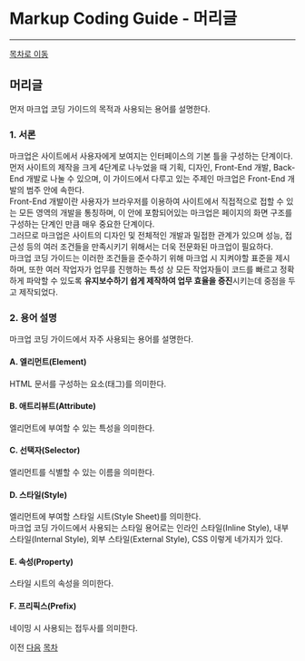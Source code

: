 Markup Coding Guide - 머리글
===

---

[목차로 이동](http://overtimeman.tistory.com/entry/Markup-Coding-Guide)

머리글
---

먼저 마크업 코딩 가이드의 목적과 사용되는 용어를 설명한다.

### 1. 서론

마크업은 사이트에서 사용자에게 보여지는 인터페이스의 기본 틀을 구성하는 단계이다.  
먼저 사이트의 제작을 크게 4단계로 나누었을 때 기획, 디자인, Front-End 개발, Back-End 개발로 나눌 수 있으며, 이 가이드에서 다루고 있는 주제인 마크업은 Front-End 개발의 범주 안에 속한다.  
Front-End 개발이란 사용자가 브라우저를 이용하여 사이트에서 직접적으로 접할 수 있는 모든 영역의 개발을 통칭하며, 이 안에 포함되어있는 마크업은 페이지의 화면 구조를 구성하는 단계인 만큼 매우 중요한 단계이다.  
그러므로 마크업은 사이트의 디자인 및 전체적인 개발과 밀접한 관계가 있으며 성능, 접근성 등의 여러 조건들을 만족시키기 위해서는 더욱 전문화된 마크업이 필요하다.  
마크업 코딩 가이드는 이러한 조건들을 준수하기 위해 마크업 시 지켜야할 표준을 제시하며, 또한 여러 작업자가 업무를 진행하는 특성 상 모든 작업자들이 코드를 빠르고 정확하게 파악할 수 있도록 **유지보수하기 쉽게 제작하여 업무 효율을 증진**시키는데 중점을 두고 제작되었다.

### 2. 용어 설명

마크업 코딩 가이드에서 자주 사용되는 용어를 설명한다.

#### A. 엘리먼트(Element)

HTML 문서를 구성하는 요소(태그)를 의미한다.

#### B. 애트리뷰트(Attribute)

엘리먼트에 부여할 수 있는 특성을 의미한다.

#### C. 선택자(Selector)

엘리먼트를 식별할 수 있는 이름을 의미한다.

#### D. 스타일(Style)

엘리먼트에 부여할 스타일 시트(Style Sheet)를 의미한다.  
마크업 코딩 가이드에서 사용되는 스타일 용어로는 인라인 스타일(Inline Style), 내부 스타일(Internal Style), 외부 스타일(External Style), CSS 이렇게 네가지가 있다.

#### E. 속성(Property)

스타일 시트의 속성을 의미한다.

#### F. 프리픽스(Prefix)

네이밍 시 사용되는 접두사를 의미한다.

이전 [다음](http://overtimeman.tistory.com/entry/Markup-Coding-Guide-Chapter1) [목차](http://overtimeman.tistory.com/entry/Markup-Coding-Guide)  